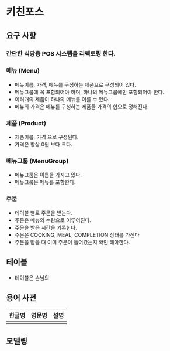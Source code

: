 # 키친포스

## 요구 사항
### 간단한 식당용 POS 시스템을 리펙토링 한다.
  
### 메뉴 (Menu)
* 메뉴이름, 가격, 메뉴를 구성하는 제품으로 구성되어 있다.
* 메뉴그룹에 꼭 포함되어야 하며, 하나의 메뉴그룹에만 포함되어야 한다.
* 여러개의 제품이 하나의 메뉴를 이룰 수 있다.
* 메뉴의 가격은 메뉴를 구성하는 제품들 가격의 합으로 정해진다.

### 제품 (Product)
* 제품이름, 가격 으로 구성된다.
* 가격은 항상 0원 보다 크다.

### 메뉴그룹 (MenuGroup)
* 메뉴그룹은 이름을 가지고 있다.
* 메뉴그룹은 메뉴를 포함한다.

### 주문
* 테이블 별로 주문을 받는다.
* 주문은 메뉴와 수량으로 이루어진다.
* 주문을 받은 시간을 기록한다.
* 주문은 COOKING, MEAL, COMPLETION 상태를 가진다
* 주문을 받을 때 이미 주문이 들어갔는지 확인 해야한다. 

## 테이블
* 테이블은 손님의 

## 용어 사전

| 한글명 | 영문명 | 설명 |
| --- | --- | --- |
|  |  |  |

## 모델링
